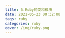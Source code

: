 ```yaml
---
title: 5.Ruby的类和模块
date: 2021-05-23 00:32:00
tags: ruby
categories: ruby
cover: /img/ruby.png
---
```

